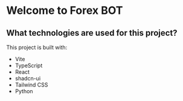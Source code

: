 # Welcome to Forex BOT
## What technologies are used for this project?

This project is built with:

- Vite
- TypeScript
- React
- shadcn-ui
- Tailwind CSS
- Python


